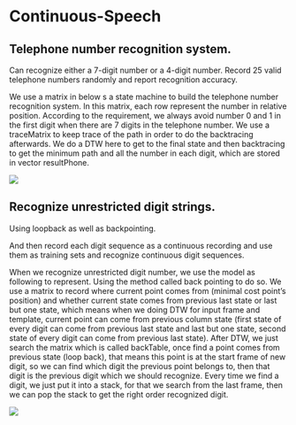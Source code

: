 # Continuous-Speech

## Telephone number recognition system. 
Can recognize either a 7-digit number or a 4-digit number. Record 25 valid telephone numbers randomly and report recognition accuracy.

We use a matrix in below s a state machine to build the telephone number recognition system. In this matrix, each row represent the number in relative position. According to the requirement, we always avoid number 0 and 1 in the first digit when there are 7 digits in the telephone number. We use a traceMatrix to keep trace of the path in order to do the backtracing afterwards. We do a DTW here to get to the final state and then backtracing to get the minimum path and all the number in each digit, which are stored in vector resultPhone.

![](https://oh1ulkf4j.qnssl.com/Pictured.png)

## Recognize unrestricted digit strings. 
Using loopback as well as backpointing.

And then record each digit sequence as a continuous recording and use them as training sets and recognize continuous digit sequences.

When we recognize unrestricted digit number, we use the model as following to represent. Using the method called back pointing to do so. We use a matrix to record where current point comes from (minimal cost point’s position) and whether current state comes from previous last state or last but one state, which means when we doing DTW for input frame and template, current point can come from previous column state (first state of every digit can come from previous last state and last but one state, second state of every digit can come from previous last state). After DTW, we just search the matrix which is called backTable, once find a point comes from previous state (loop back), that means this point is at the start frame of new digit, so we can find which digit the previous point belongs to, then that digit is the previous digit which we should recognize. Every time we find a digit, we just put it into a stack, for that we search from the last frame, then we can pop the stack to get the right order recognized digit.

![](https://oh1ulkf4j.qnssl.com/Pictureda.png)
